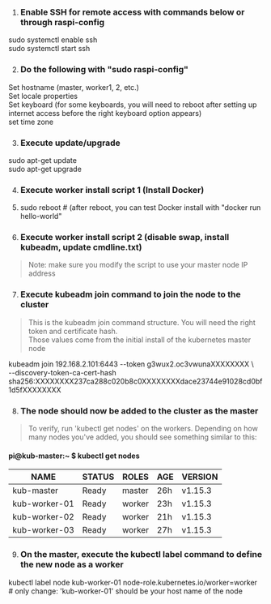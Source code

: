1. ### Enable SSH for remote access with commands below or through raspi-config
sudo systemctl enable ssh  
sudo systemctl start ssh  
  
  
2. ### Do the following with "sudo raspi-config"  
Set hostname (master, worker1, 2, etc.)  
Set locale properties  
Set keyboard (for some keyboards, you will need to reboot after setting up internet access before the right keyboard option appears)  
set time zone  
  
  
3. ### Execute update/upgrade  
sudo apt-get update  
sudo apt-get upgrade  
  
  
4. ### Execute worker install script 1 (Install Docker)

5. sudo reboot # (after reboot, you can test Docker install with "docker run hello-world"
 
6. ### Execute worker install script 2 (disable swap, install kubeadm, update cmdline.txt)
> Note: make sure you modify the script to use your master node IP address
   
7. ### Execute kubeadm join command to join the node to the cluster
> This is the kubeadm join command structure.  You will need the right token and certificate hash.  
> Those values come from the initial install of the kubernetes master node 

kubeadm join 192.168.2.101:6443 --token g3wux2.oc3vwunaXXXXXXXX \  
    --discovery-token-ca-cert-hash sha256:XXXXXXXX237ca288c020b8c0XXXXXXXXdace23744e91028cd0bf1d5fXXXXXXXX  
    
8. ### The node should now be added to the cluster as the master
> To verify, run 'kubectl get nodes' on the workers.  Depending on how many nodes you've added, you should see something similar to this:
#### pi@kub-master:~ $ kubectl get nodes
| NAME       | STATUS | ROLES  | AGE | VERSION |
| ---------- | ------ | ------ | --- | ------- |
| kub-master    | Ready  | master | 26h | v1.15.3 |
| kub-worker-01 | Ready  | worker | 23h | v1.15.3 |
| kub-worker-02 | Ready  | worker | 21h | v1.15.3 |
| kub-worker-03 | Ready  | worker | 27h | v1.15.3 |

9. ### On the master, execute the kubectl label command to define the new node as a worker
kubectl label node kub-worker-01 node-role.kubernetes.io/worker=worker # only change: 'kub-worker-01' should be your host name of the node
